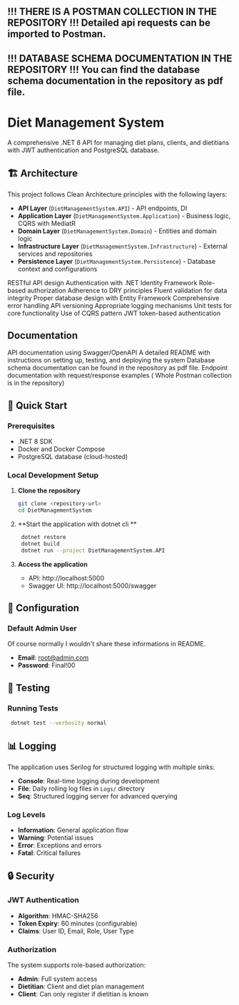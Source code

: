 ## !!! THERE IS A POSTMAN COLLECTION IN THE REPOSITORY !!! Detailed api requests can be imported to Postman.
## !!! DATABASE SCHEMA DOCUMENTATION IN THE REPOSITORY !!! You can find the database schema documentation in the repository as pdf file.

# Diet Management System

A comprehensive .NET 8 API for managing diet plans, clients, and dietitians with JWT authentication and PostgreSQL database.

## 🏗️ Architecture

This project follows Clean Architecture principles with the following layers:

- **API Layer** (`DietManagementSystem.API`) - API endpoints, DI
- **Application Layer** (`DietManagementSystem.Application`) - Business logic, CQRS with MediatR
- **Domain Layer** (`DietManagementSystem.Domain`) - Entities and domain logic
- **Infrastructure Layer** (`DietManagementSystem.Infrastructure`) - External services and repositories
- **Persistence Layer** (`DietManagementSystem.Persistence`) - Database context and configurations

 RESTful API design
 Authentication with .NET Identity Framework
 Role-based authorization
 Adherence to DRY principles
 Fluent validation for data integrity
 Proper database design with Entity Framework
 Comprehensive error handling
 API versioning
 Appropriate logging mechanisms
 Unit tests for core functionality
 Use of CQRS pattern
 JWT token-based authentication

 ## Documentation
 API documentation using Swagger/OpenAPI
 A detailed README with instructions on setting up, testing, and deploying the system
 Database schema documentation can be found in the repository as pdf file.
 Endpoint documentation with request/response examples ( Whole Postman collection is in the repository)

## 🚀 Quick Start

### Prerequisites

- .NET 8 SDK
- Docker and Docker Compose
- PostgreSQL database (cloud-hosted)

### Local Development Setup

1. **Clone the repository**
   ```bash
   git clone <repository-url>
   cd DietManagementSystem
   ```

2. **Start the application with dotnet cli **
   ```bash
    dotnet restore
	dotnet build
    dotnet run --project DietManagementSystem.API
   ```

3. **Access the application**
   - API: http://localhost:5000
   - Swagger UI: http://localhost:5000/swagger

## 🔧 Configuration

### Default Admin User
Of course normally I wouldn't share these informations in README.
- **Email**: root@admin.com
- **Password**: Final!00

## 🧪 Testing

### Running Tests
   ```bash
	dotnet test --verbosity normal
   ```

## 📊 Logging

The application uses Serilog for structured logging with multiple sinks:

- **Console**: Real-time logging during development
- **File**: Daily rolling log files in `Logs/` directory
- **Seq**: Structured logging server for advanced querying

### Log Levels

- **Information**: General application flow
- **Warning**: Potential issues
- **Error**: Exceptions and errors
- **Fatal**: Critical failures

## 🔒 Security

### JWT Authentication

- **Algorithm**: HMAC-SHA256
- **Token Expiry**: 60 minutes (configurable)
- **Claims**: User ID, Email, Role, User Type

### Authorization

The system supports role-based authorization:
- **Admin**: Full system access
- **Dietitian**: Client and diet plan management
- **Client**: Can only register if dietitian is known